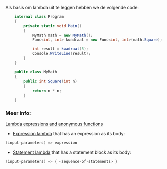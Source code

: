 Als basis om lambda uit te leggen hebben we de volgende code:

```c#
    internal class Program
    {
        private static void Main()
        {
            MyMath math = new MyMath();
            Func<int, int> kwadraat = new Func<int, int>(math.Square);

            int result = kwadraat(5);
            Console.WriteLine(result);
        }
    }

    public class MyMath
    {
        public int Square(int n)
        {
            return n * n;
        }
    }
```


### Meer info:
[Lambda expressions and anonymous functions](https://learn.microsoft.com/en-us/dotnet/csharp/language-reference/operators/lambda-expressions)

- [Expression lambda](https://learn.microsoft.com/en-us/dotnet/csharp/language-reference/operators/lambda-expressions#expression-lambdas) that has an expression as its body:
```c#
(input-parameters) => expression
``` 
- [Statement lambda](https://learn.microsoft.com/en-us/dotnet/csharp/language-reference/operators/lambda-expressions#statement-lambdas) that has a statement block as its body:
```c#
(input-parameters) => { <sequence-of-statements> }
```
